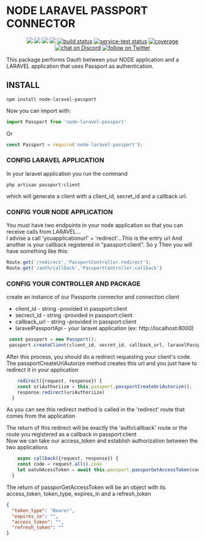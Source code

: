 # NODE LARAVEL PASSPORT CONNECTOR
<p align="center">
    <a href="https://github.com/badges/shields/graphs/contributors" alt="Contributors">
        <img src="https://img.shields.io/github/contributors/badges/shields" /></a>
    <a href="#backers" alt="Backers on Open Collective">
        <img src="https://img.shields.io/opencollective/backers/shields" /></a>
    <a href="#sponsors" alt="Sponsors on Open Collective">
        <img src="https://img.shields.io/opencollective/sponsors/shields" /></a>
    <a href="https://github.com/badges/shields/pulse" alt="Activity">
        <img src="https://img.shields.io/github/commit-activity/m/badges/shields" /></a>
    <a href="https://circleci.com/gh/badges/shields/tree/master">
        <img src="https://img.shields.io/circleci/project/github/badges/shields/master" alt="build status"></a>
    <a href="https://circleci.com/gh/badges/daily-tests">
        <img src="https://img.shields.io/circleci/project/github/badges/daily-tests?label=service%20tests"
            alt="service-test status"></a>
    <a href="https://coveralls.io/github/badges/shields">
        <img src="https://img.shields.io/coveralls/github/badges/shields"
            alt="coverage"></a>
    <a href="https://discord.gg/HjJCwm5">
        <img src="https://img.shields.io/discord/308323056592486420?logo=discord"
            alt="chat on Discord"></a>
    <a href="https://twitter.com/intent/follow?screen_name=shields_io">
        <img src="https://img.shields.io/twitter/follow/shields_io?style=social&logo=twitter"
            alt="follow on Twitter"></a>
</p>

This package performs Oauth between your NODE application and a LARAVEL application that uses Passport as authentication.<br/>

## INSTALL

```
npm install node-laravel-passport

```

Now you can import with:
```javascript
import Passport from 'node-laravel-passport'
```
Or

```javascript
const Passport = require('node-laravel-passport');
```


### CONFIG LARAVEL APPLICATION

In your laravel application you run the command
```
php artisan passport:client
```
which will generate a client with a client_id, secret_id and a callback url.

### CONFIG YOUR NODE APPLICATION

You must have two endpoints in your node application so that you can receive calls from LARAVEL...<br/>
I advise a call 'youapplicationurl' + 'redirect'...This is the entry url
And another is your callback registered in "passport:client". So y
Then you will have something like this:

```javascript
Route.get('/redirect','PassportController.redirect');
Route.get('/auth/callback','PassportController.callback')
```

### CONFIG YOUR CONTROLLER AND PACKAGE

create an instance of our Passporte connector and connection client <br/>

* client_id - string -provided in passport:client
* secrect_id - string -provided in passport:client
* callback_url - string -provided in passport:client 
* laravelPassportApi - your laravel application (ex: http://localhost:8000)

```javascript
 const passport = new Passport();
 passport.createClient(client_id, secret_id, callback_url, laravelPassportApi);
```
After this process, you should do a redirect requesting your client's code. <br/>
The passportCreateUriAutorize method creates this url and you just have to redirect it in your application

```javascript
    redirect({request, response}) {
    const uriAuthoriize = this.passport.passportCreateUriAutorize();
    response.redirect(uriAuthoriize)
  }
```
As you can see this redirect method is called in the 'redirect' route that comes from the application <br/>

The return of this redirect will be exactly the 'auth/callback' route or the route you registered as a callback in passport:client <br/>
Now we can take our access_token and establish authorization between the two applications <br/>

```javascript
    async callback({request, response}) {
    const code = request.all().code
    let oatuhAcessToken = await this.passport.passporGetAccessToken(code);
  }
```
The return of passporGetAccessToken will be an object with its access_token, token_type, expires_in and a refresh_token <br/>

```json
{
  "token_type": "Bearer",
  "expires_in": "",
  "access_token": "",
  "refresh_token": ""
}
```

